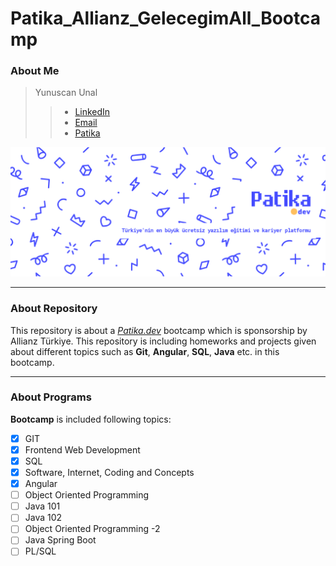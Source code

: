# Patika_Allianz_GelecegimAll_Bootcamp
### About Me
>Yunuscan Unal
>> - [LinkedIn](http://linkedin.com/in/yunuscanunal/) 
>> - [Email](mailto:yunuscanunal1@gmail.com) 
>> - [Patika](https://app.patika.dev/yunuscanunal)

![Patika.dev](img/patika-background.png "Patika.dev")

---

### About Repository
This repository is about a [*Patika.dev*](patika.dev) bootcamp which is sponsorship by Allianz Türkiye.
This repository is including homeworks and projects given about different topics such as __Git__, __Angular__, __SQL__, __Java__ etc. in this bootcamp.

---

### About Programs

**Bootcamp** is included following topics:

- [x] GIT
- [x] Frontend Web Development
- [x] SQL
- [x] Software, Internet, Coding and Concepts
- [x] Angular
- [ ] Object Oriented Programming
- [ ] Java 101
- [ ] Java 102
- [ ] Object Oriented Programming -2
- [ ] Java Spring Boot
- [ ] PL/SQL

